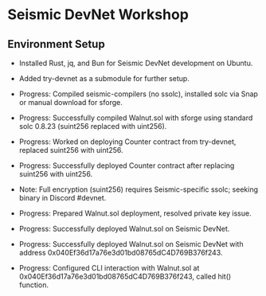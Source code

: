 # Seismic DevNet Workshop

## Environment Setup
- Installed Rust, jq, and Bun for Seismic DevNet development on Ubuntu.
- Added try-devnet as a submodule for further setup.

- Progress: Compiled seismic-compilers (no ssolc), installed solc via Snap or manual download for sforge.

- Progress: Successfully compiled Walnut.sol with sforge using standard solc 0.8.23 (suint256 replaced with uint256).

- Progress: Worked on deploying Counter contract from try-devnet, replaced suint256 with uint256.

- Progress: Successfully deployed Counter contract after replacing suint256 with uint256.

- Note: Full encryption (suint256) requires Seismic-specific ssolc; seeking binary in Discord #devnet.

- Progress: Prepared Walnut.sol deployment, resolved private key issue.

- Progress: Successfully deployed Walnut.sol on Seismic DevNet.

- Progress: Successfully deployed Walnut.sol on Seismic DevNet with address 0x040Ef36d17a76e3d01bd08765dC4D769B376f243.

- Progress: Configured CLI interaction with Walnut.sol at 0x040Ef36d17a76e3d01bd08765dC4D769B376f243, called hit() function.
